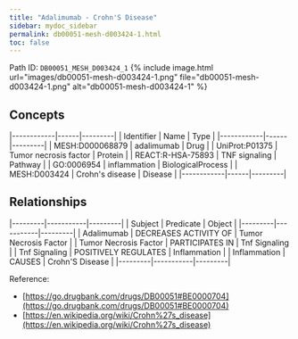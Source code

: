 ```yaml
---
title: "Adalimumab - Crohn'S Disease"
sidebar: mydoc_sidebar
permalink: db00051-mesh-d003424-1.html
toc: false 
---
```



Path ID: `DB00051_MESH_D003424_1`
{% include image.html url="images/db00051-mesh-d003424-1.png" file="db00051-mesh-d003424-1.png" alt="db00051-mesh-d003424-1" %}

## Concepts

|------------|------|---------|
| Identifier | Name | Type    |
|------------|------|---------|
| MESH:D000068879 | adalimumab | Drug |
| UniProt:P01375 | Tumor necrosis factor | Protein |
| REACT:R-HSA-75893 | TNF signaling | Pathway |
| GO:0006954 | inflammation | BiologicalProcess |
| MESH:D003424 | Crohn's disease | Disease |
|------------|------|---------|

## Relationships

|---------|-----------|---------|
| Subject | Predicate | Object  |
|---------|-----------|---------|
| Adalimumab | DECREASES ACTIVITY OF | Tumor Necrosis Factor |
| Tumor Necrosis Factor | PARTICIPATES IN | Tnf Signaling |
| Tnf Signaling | POSITIVELY REGULATES | Inflammation |
| Inflammation | CAUSES | Crohn'S Disease |
|---------|-----------|---------|

Reference: 
  - [https://go.drugbank.com/drugs/DB00051#BE0000704](https://go.drugbank.com/drugs/DB00051#BE0000704)
  - [https://en.wikipedia.org/wiki/Crohn%27s_disease](https://en.wikipedia.org/wiki/Crohn%27s_disease)
